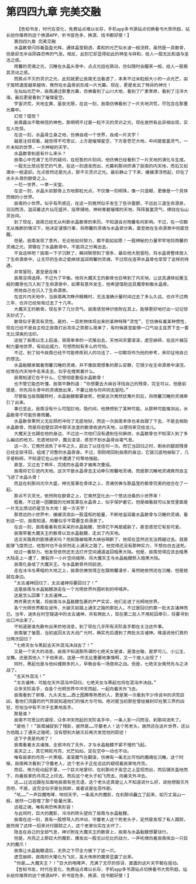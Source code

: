 # 第四四九章 完美交融
        【告知书友，时代在变化，免费站点难以长存，手机app多书源站点切换看书大势所趋，站长给你推荐的这个换源APP，听书音色多、换源、找书都好使！】
       第四四九章 完美交融
       水晶骸骨闪烁着盈盈光辉，通体晶莹剔透，柔和的光芒似水波一般流转，虽然是一具骸骨，但是却无半丝阴森恐怖的气息。相反，此刻它却显得如此的神圣与祥和，给人一股无比和谐与圣洁之感。
       雨馨的灵魂之光，沉睡在水晶头骨中，点点光焰在跳动，仿似随时会醒来一般，给人一股极其灵动之感。
       而那点不灭的灵识之光，此刻就更让辰南无法看透了，本来不过米粒般大小的一点光芒，由于旋转速度越来越快，竟然在水晶骨前形成一片光幕。现在，更是发出了特异的神光！
       在灿灿光芒中，辰南通过那重光幕，仿佛看到了山川大地，看到了广袤草原，看到了汪洋大海，最后更是看到了璀璨星空。
       宇宙洪荒，天地玄黄，星辰无限，在这一刻，辰南仿佛看到了一片天地洪荒，尽包含在那重光幕中。
       幻觉？错觉？
       辰南露出不敢相信的神色，那明明不过是一粒不灭的灵识之光，现在居然有此异相出现，实在人吃惊。
       在这一刻，水晶骨立身之地，仿佛自成一个世界，自成一片天宇！
       越是注目观看，越觉得不可思议，上方是璀璨星空，下方是苍茫大地，中间是氤氲灵气，一片未知的世界，一方神秘的天宇。
       水晶骸骨到底有什么来头？
       辰南心中充满了无尽的疑问，在短暂的片刻间，他仿佛已经看到了一片天地的演化与生成。
       一股无比悠远苍茫的气息，在这一刻透发而出，光幕刹那间挤满了辰南的内天地，而后又如潮水一般退却。光点依然还是光点，那不灭灵识之光。最后静止了下来，缓缓漂浮而起，印在了水头头骨的额骨之上。
       一花一世界，一草一天堂。
       在这一刻，水晶头前额骨上方地那粒光点，不仅像一刻明珠，像一只竖眼，更像是一个具体而微的小世界。
       辰南的小世界。似乎有所感应，在这一刻竟然似乎发生了些许震颤，不远处三道生命源泉，汩汩而流，滋润着这片仙花盛开、瑶草铺地、神树青碧璀璨的天地，阵阵氤氲灵气，缭绕在仙山灵谷间。
       到了现在，辰南已经无从判断水晶骸骨的来历。不知道会对雨馨有何影响。不过，在一切都无从推断的情况下，他决定谨慎行事，将雨馨的灵魂与水晶骨分离，直至她在生命源泉中彻底觉醒。
       但是。辰南发现了意外，无论他如何努力，都不能如如愿！一股神秘的力量牢牢地将雨馨的灵魂之光，禁锢在了水晶骸骨中。不能将之分离出去。
       不会这样吧？辰南一下子沉默了，瞬间联想到了很多，最后他大胆冒险，将水晶骨整体放入了生命源泉中，让无尽的生命之能继续滋润雨馨的灵魂，不过现在连带水晶骨也享受了这样的待遇。
       非常冒险，甚至是在赌！
       辰南没得选择，不过为了平衡。他将大魔天王的骸骨也召唤到了内天地，让这具通体如墨玉般的魔骨也沉入到了生命源泉中，如果有意外发生，他希望借助这具魔骨制衡水晶骨。
       而他自己也沉入了生命源泉。
       在这片内天地中，当辰南再次睁开眼睛时，无法准确计量时间过去了多么久远，也许不过两三年，也许已经匆匆过去了十几年。
       大魔天王的骸骨。现在多了几分灵气。辰南感觉神识依附在其上，能够更好地打出一记记惊天妙式了。
       骸骨似乎更具有灵性。是的，一具死物体现出来的某种特殊“灵性”，它仿佛有着某种惯性，现在已经不是自主校正辰南打出攻杀之势那么简单了，有时候甚至能够一口气自主连贯下去一套无比深奥的法印。
       这给了辰南以无上启迪，简简单单的一式推出去，天地间天雷滚滚，虚空崩碎，在这片被压制力量地世界，有如此威力，可想而知有多么的可怕。
       不过，到了如今辰南已经不可能修炼别人的功法了，一切都将作为他的参考，来印证地自己的想法。
       水晶骷髅承载着雨馨沉睡的灵魂，并不像辰南想象的那么安静，它很少在生命源泉中浸泡，经常在内天地中走来走去，似乎在搜索着什么。
       辰南知道它在干什么，它想彻底重组水晶骸骨！
       也不管它能否听懂，辰南平静的道：“你想要去大峡谷寻找自己的残骨，完全可以，但是前提是，你先将头骨中的灵魂放出来，不要让她与你共同去冒险。”
       尽管每当辰南醒转时，水晶骷髅都要装死，但是这次竟然犹豫片刻后，将雨馨沉睡的灵魂牵引了出来。
       事已至此，辰南没有什么可阻拦地。隐约间，他猜想到了某种可能，从那种可能推测出，水晶骸骨不可能伤害雨馨。
       水晶骸骨果然义无反顾的冲向了无底地狱，而这一次辰南本体也亲自跟了下去，不是去相助水晶骸骨，而是将岩壁巨洞中那天龙皇的骸骨收进内天地，以便将来交给龙儿。
       大魔天王也跟在他的身边，不过这一次他们没有遇到任何麻烦，水晶骸骨也不知深入到了多么幽远的地方。无底地狱中，魔云滚滚，感觉不到水晶骨丝毫气息。
       这一次，它竟然消失了半年之久，超出了以往任何一次。而它当回归之时，剩余的腿部残骨已经全部寻回，组成了完整的水晶骨身。不过，刚刚爬回到辰南的身边，它就沉底地崩裂了，几乎是粉碎。不知道它在山谷中遭遇了何等地强敌。
       直至，又过去了两年，完成的水晶骨才被再次重组。
       辰南将它引进内天地。这次不是水晶骨去主动牵引雨馨地灵魂，而是那沉睡地灵魂竟然自主飞进了水晶头骨！
       而且在刹那间光华大盛，神光笼罩在骨体之上，灵魂仿佛与那晶莹的骸骨完美的结合在了一起。
       那点不灭灵光，依然附在额骨之上，它竟然显化出一个悠远沧桑的小世界来！
       粗看，不过是一团朦胧的光辉笼罩在水晶骨上，似乎保护着它。但是细看就可以发觉里面是一片无比悠远的星空与大地！是一方天宇！
       那悠远的小世界中，缓缓流淌出一股温和的能量，不断地滋润着水晶骸骨与沉睡的灵魂，看到这一切，辰南知道，雨馨似乎不需要生命源泉了。
       在这一刻，辰南看着有些呆呆的水晶骷髅，觉得它不再是威胁了。甚至感觉它有些可爱。
       辰南带着大魔天王的骸骨以及水晶骷髅，走出了内天地。
       这古天路真的能够通天吗？但前路被暗黑大峡谷隔断了，他现在显然还无法跨越过去。就是能够飞度而过，他暂时也不会贸然走上通天之路了。他觉得还没有那种实力，不想白白去送死。
       经过一番努力。他发觉依然还无法打开空间通道返回暗黑大陆。但是，辰南觉得应该去暗黑大陆走上一遭了，撕裂开一小片空间缝隙，将大魔天王与水晶骷髅祭入暗黑大陆。
       辰南化身成了大魔天王。与水晶骸骨共同前进。
       走在冰冷与黑暗的大地之上，辰南仿佛觉得正在跟雨馨漫步，虽然她依然还在沉睡，但是她就在身边。
       “太古诸神回归了，太古诸神将要回归了！”
       这是辰南与水晶骷髅游走在一个光明世界外围听到的呼喊声。
       这是怎么回事？太古诸神……
       两件黑衣大氅，将辰南与水晶骷髅包裹的严严实实，他们走进了光明地世界。
       各个光明世界都在谣传，大破灭前踏上通天之路的那批人。不过是回归的第一批太古诸神而已。当年，迷失在时空隧道中的太古诸神，共有两批人，现在第二批人不用轮回牵引，将要寻到出口冲出来了。
       不知道是谁先散布出来的地消息，到了现在几乎所有天阶高手都在关注这件事。
       辰南皱了皱眉，当初返回太古大战广元时，确实先后遇到了两批太古诸神。难道说他们真的分两次回归？
       “七绝天女与黑起去天外混沌决战去了！”
       又是一个天大的消息。辰南不知道那所谓的七绝天女是谁，是澹台璇、是梦可儿、小公主、龙舞。还是其他人？于他来说，这是一件无比重要地事情啊，又一个故人出现了！
       同时，黑起也是与他纠缠颇多的人，早晚会有一场宿命之战。但是，七绝天女竟然先与之决战了。
       “去天外混沌！”
       “太古诸神，可能在天外混沌中回归，七绝天女与黑起也将在混沌中决战。”
       众多天阶高手，自各个光明世界中冲天而起，一起向着天外飞去。
       辰南看到了邪尊、九头天龙……西土图腾等熟悉的人，更是第一次看到不少传说中的洪荒巨凶，看他们流露的的气势就知道他们的强大与可怕，绝对是当初那些曾经被封印在第三界的凶狂，恐怕当中有不次于玄黄地高手。
       那是谁？
       辰南不可思议的凝视，众多冲天而起的天阶高手中，一条人影一闪而没，刹那间消失了。
       “是他？！”辰南捕捉到了残影，居然是……守墓老人！这个死老头，居然还在这片世界，还以为他踏上了通天之路呢，没有想到大破灭后再次发觉他的踪迹！
       这下子真是热闹了！
       辰南看着太古诸强，全部冲向了天外，才与水晶骷髅不紧不慢的飞起。
       高天之上，其它两轮月亮，光芒灿灿，定在空中一动也不动。
       唯有辰家的月亮一片黑暗，滚滚魔气在翻滚，仿佛有一条无比可怕的魔魂在沉睡。这个时候，辰南再次看到了守墓老人，这个老头子正在远远的窥视着辰家地月亮。
       而后，用力轮动起手掌，一个巨大地掌印，在刹那间于高空之上显现而出，而后铺天盖地而下，向着辰家的月亮之上印去，而后这个老头子如飞而去，向着天外冲去。
       这……让远远跟在后面地辰南有些无语，这个老头还真是让人不知道说什么好，说他想毁灭月亮吧，不是，这完全似乎是在挑衅，或者说是在恶作剧。
       “吼……”一声巨魔咆哮，响彻天宇。一条高大的魔影，在刹那间矗立了起来，如万丈高山一般，居然一口吞噬了那个能量光掌。
       远祖之魂，唯有用恐怖来形容！
       与此同时，巨大的魔影，冷冷的转头望向了辰南与水晶骷髅。
       辰南在这一刻，真有一股想骂人的冲动，守墓老人这个死老头子，定然是发现了有人跟踪，居然用了这样一招来对付跟踪之人，这个老家伙实在太坏了。
       隐去在自己的全部气息，神识附在大魔天王的骸骨上，辰南与水晶骷髅想要饶行。
       但是，月亮之上那巨大的魔影，爆发出一股无以伦比的战力，一声吼啸向着辰南挥出一只巨大的魔爪！
       辰南让水晶骷髅退后，无奈之下尽全力接下了这一爪。
       虚空崩碎，辰南的大氅化为飞灰，高大伟岸的魔骨显露了出来。
       “你是……大魔天王？！”巨大的咆哮声，充满了无尽的惊讶，直震的这片天宇都在摇动。
       【告知书友，时代在变化，免费站点难以长存，手机app多书源站点切换看书大势所趋，站长给你推荐的这个换源APP，听书音色多、换源、找书都好使！】